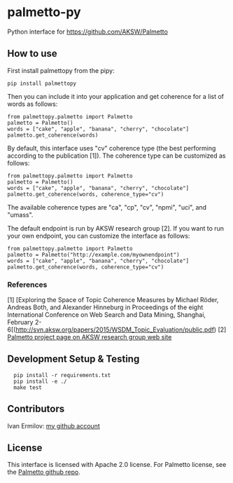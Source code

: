 # palmetto-py
Python interface for https://github.com/AKSW/Palmetto

## How to use
First install palmettopy from the pipy:
```
pip install palmettopy
```

Then you can include it into your application and get coherence for a list of words as follows:
```
from palmettopy.palmetto import Palmetto
palmetto = Palmetto()
words = ["cake", "apple", "banana", "cherry", "chocolate"]
palmetto.get_coherence(words)
```

By default, this interface uses "cv" coherence type (the best performing according to the publication [1]). 
The coherence type can be customized as follows:
```
from palmettopy.palmetto import Palmetto
palmetto = Palmetto()
words = ["cake", "apple", "banana", "cherry", "chocolate"]
palmetto.get_coherence(words, coherence_type="cv")
```
The available coherence types are "ca", "cp", "cv", "npmi", "uci", and "umass".

The default endpoint is run by AKSW research group [2]. If you want to run your own endpoint, you can customize the interface as follows:
```
from palmettopy.palmetto import Palmetto
palmetto = Palmetto("http://example.com/myownendpoint")
words = ["cake", "apple", "banana", "cherry", "chocolate"]
palmetto.get_coherence(words, coherence_type="cv")
```

### References
[1] [Exploring the Space of Topic Coherence Measures by Michael Röder, Andreas Both, and Alexander Hinneburg in Proceedings of the eight International Conference on Web Search and Data Mining, Shanghai, February 2-6[(http://svn.aksw.org/papers/2015/WSDM_Topic_Evaluation/public.pdf)
[2] [Palmetto project page on AKSW research group web site](http://aksw.org/Projects/Palmetto.html)

## Development Setup & Testing
```
  pip install -r requirements.txt
  pip install -e ./
  make test
```

## Contributors

Ivan Ermilov: [my github account](https://github.com/earthquakesan)

## License

This interface is licensed with Apache 2.0 license. For Palmetto license, see the [Palmetto github repo](https://github.com/aksw/palmetto).
